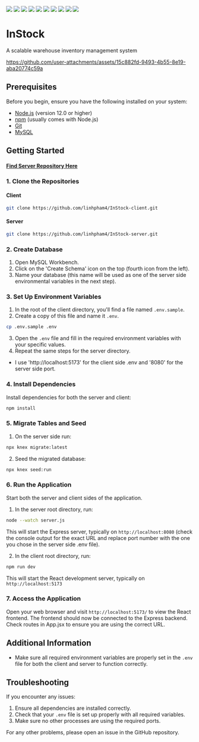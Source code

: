 ![](https://img.shields.io/badge/React-20232A?style=for-the-badge&logo=react&logoColor=61DAFB)
![](https://img.shields.io/badge/React_Router-CA4245?style=for-the-badge&logo=react-router&logoColor=white)
![](https://img.shields.io/badge/vite-%23646CFF.svg?style=for-the-badge&logo=vite&logoColor=white) 
![](https://img.shields.io/badge/Sass-CC6699?style=for-the-badge&logo=sass&logoColor=white)
![](https://img.shields.io/badge/axios-671ddf?&style=for-the-badge&logo=axios&logoColor=white)
![](https://img.shields.io/badge/Node%20js-339933?style=for-the-badge&logo=nodedotjs&logoColor=white)
![](https://img.shields.io/badge/Express%20js-000000?style=for-the-badge&logo=express&logoColor=white)
![](https://img.shields.io/badge/npm-CB3837?style=for-the-badge&logo=npm&logoColor=white)
![](https://img.shields.io/badge/MySQL-005C84?style=for-the-badge&logo=mysql&logoColor=white)
![](https://img.shields.io/badge/Knex.js-ff5722?style=for-the-badge&logo=knex&logoColor=white)

# InStock
A scalable warehouse inventory management system

https://github.com/user-attachments/assets/15c882fd-9493-4b55-8e19-aba20774c59a

## Prerequisites

Before you begin, ensure you have the following installed on your system:

- [Node.js](https://nodejs.org/) (version 12.0 or higher)
- [npm](https://www.npmjs.com/) (usually comes with Node.js)
- [Git](https://git-scm.com/)
- [MySQL](https://dev.mysql.com/)

## Getting Started

#### [Find Server Repository Here](https://github.com/linhpham4/InStock-server)

### 1. Clone the Repositories

#### Client

```bash
git clone https://github.com/linhpham4/InStock-client.git
```

#### Server

```bash
git clone https://github.com/linhpham4/InStock-server.git
```

### 2. Create Database

1. Open MySQL Workbench.
2. Click on the 'Create Schema' icon on the top (fourth icon from the left).
3. Name your database (this name will be used as one of the server side environmental variables in the next step).

### 3. Set Up Environment Variables

1. In the root of the client directory, you'll find a file named `.env.sample`.
2. Create a copy of this file and name it `.env`.
```bash
cp .env.sample .env
```
3. Open the `.env` file and fill in the required environment variables with your specific values.
4. Repeat the same steps for the server directory.
- I use 'http://localhost:5173' for the client side .env and '8080' for the server side port.

### 4. Install Dependencies

Install dependencies for both the server and client:

```bash
npm install
```

### 5. Migrate Tables and Seed

1. On the server side run:

```bash
npx knex migrate:latest
```

2. Seed the migrated database:

```bash
npx knex seed:run
```

### 6. Run the Application

Start both the server and client sides of the application.

1. In the server root directory, run:

```bash
node --watch server.js
```

This will start the Express server, typically on `http://localhost:8080` (check the console output for the exact URL and replace port number with the one you chose in the server side .env file).

2. In the client root directory, run:

```bash
npm run dev
```

This will start the React development server, typically on `http://localhost:5173`

### 7. Access the Application

Open your web browser and visit `http://localhost:5173/` to view the React frontend. The frontend should now be connected to the Express backend. Check routes in App.jsx to ensure you are using the correct URL.

## Additional Information

- Make sure all required environment variables are properly set in the `.env` file for both the client and server to function correctly.

## Troubleshooting

If you encounter any issues:

1. Ensure all dependencies are installed correctly.
2. Check that your `.env` file is set up properly with all required variables.
3. Make sure no other processes are using the required ports.

For any other problems, please open an issue in the GitHub repository.
